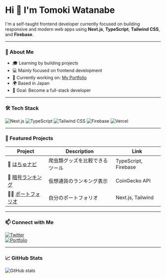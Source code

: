 # Hi 👋 I'm Tomoki Watanabe

I'm a self-taught frontend developer currently focused on building responsive and modern web apps using **Next.js**, **TypeScript**, **Tailwind CSS**, and **Firebase**.

---

### 🌱 About Me

- 🎓 Learning by building projects
- 💻 Mainly focused on frontend development
- 🔭 Currently working on: [My Portfolio](https://github.com/tw20th/tomoki-portfolio)
- 🌍 Based in Japan
- 🎯 Goal: Become a full-stack developer

---

### 🛠️ Tech Stack

![Next.js](https://img.shields.io/badge/Next.js-black?style=flat&logo=nextdotjs)
![TypeScript](https://img.shields.io/badge/TypeScript-3178C6?style=flat&logo=typescript&logoColor=white)
![Tailwind CSS](https://img.shields.io/badge/Tailwind-06B6D4?style=flat&logo=tailwindcss&logoColor=white)
![Firebase](https://img.shields.io/badge/Firebase-FFCA28?style=flat&logo=firebase&logoColor=black)
![Vercel](https://img.shields.io/badge/Vercel-000000?style=flat&logo=vercel&logoColor=white)

---

### 📁 Featured Projects

| Project | Description | Link |
|--------|-------------|------|
| 🐍 [はちゅナビ](https://github.com/tw20th/hachu-navi) | 爬虫類グッズを比較できるツール | TypeScript, Firebase |
| 🔐 [暗号ランキング](https://github.com/tw20th/crypto-ranking) | 仮想通貨のランキング表示 | CoinGecko API |
| 👨‍💻 [ポートフォリオ](https://github.com/tw20th/tomoki-portfolio) | 自分のポートフォリオ | Next.js, Tailwind |

---

### 📫 Connect with Me

[![Twitter](https://img.shields.io/badge/Twitter-1DA1F2?style=flat&logo=twitter&logoColor=white)](https://twitter.com/your_twitter)  
[![Portfolio](https://img.shields.io/badge/Portfolio-000?style=flat&logo=vercel&logoColor=white)](https://your-portfolio-site.com)

---

### 📈 GitHub Stats

![GitHub stats](https://github-readme-stats.vercel.app/api?username=tw20th&show_icons=true&theme=tokyonight&count_private=true)
